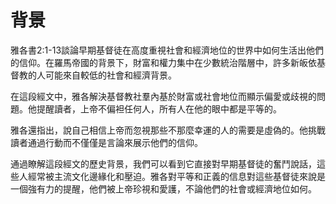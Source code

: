 # 背景

雅各書2:1-13談論早期基督徒在高度重視社會和經濟地位的世界中如何生活出他們的信仰。在羅馬帝國的背景下，財富和權力集中在少數統治階層中，許多新皈依基督教的人可能來自較低的社會和經濟背景。

在這段經文中，雅各解決基督教社羣內基於財富或社會地位而顯示偏愛或歧視的問題。他提醒讀者，上帝不偏袒任何人，所有人在他的眼中都是平等的。

雅各還指出，說自己相信上帝而忽視那些不那麼幸運的人的需要是虛偽的。他挑戰讀者通過行動而不僅僅是言論來展示他們的信仰。

通過瞭解這段經文的歷史背景，我們可以看到它直接對早期基督徒的奮鬥說話，這些人經常被主流文化邊緣化和壓迫。雅各對平等和正義的信息對這些基督徒來說是一個強有力的提醒，他們被上帝珍視和愛護，不論他們的社會或經濟地位如何。